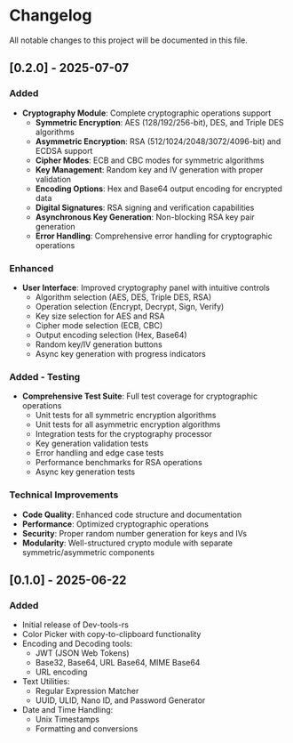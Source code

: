 # Changelog

All notable changes to this project will be documented in this file.

## [0.2.0] - 2025-07-07

### Added

- **Cryptography Module**: Complete cryptographic operations support
  - **Symmetric Encryption**: AES (128/192/256-bit), DES, and Triple DES algorithms
  - **Asymmetric Encryption**: RSA (512/1024/2048/3072/4096-bit) and ECDSA support
  - **Cipher Modes**: ECB and CBC modes for symmetric algorithms
  - **Key Management**: Random key and IV generation with proper validation
  - **Encoding Options**: Hex and Base64 output encoding for encrypted data
  - **Digital Signatures**: RSA signing and verification capabilities
  - **Asynchronous Key Generation**: Non-blocking RSA key pair generation
  - **Error Handling**: Comprehensive error handling for cryptographic operations

### Enhanced

- **User Interface**: Improved cryptography panel with intuitive controls
  - Algorithm selection (AES, DES, Triple DES, RSA)
  - Operation selection (Encrypt, Decrypt, Sign, Verify)
  - Key size selection for AES and RSA
  - Cipher mode selection (ECB, CBC)
  - Output encoding selection (Hex, Base64)
  - Random key/IV generation buttons
  - Async key generation with progress indicators

### Added - Testing

- **Comprehensive Test Suite**: Full test coverage for cryptographic operations
  - Unit tests for all symmetric encryption algorithms
  - Unit tests for all asymmetric encryption algorithms
  - Integration tests for the cryptography processor
  - Key generation validation tests
  - Error handling and edge case tests
  - Performance benchmarks for RSA operations
  - Async key generation tests

### Technical Improvements

- **Code Quality**: Enhanced code structure and documentation
- **Performance**: Optimized cryptographic operations
- **Security**: Proper random number generation for keys and IVs
- **Modularity**: Well-structured crypto module with separate symmetric/asymmetric components

## [0.1.0] - 2025-06-22

### Added

- Initial release of Dev-tools-rs
- Color Picker with copy-to-clipboard functionality
- Encoding and Decoding tools:
  - JWT (JSON Web Tokens)
  - Base32, Base64, URL Base64, MIME Base64
  - URL encoding
- Text Utilities:
  - Regular Expression Matcher
  - UUID, ULID, Nano ID, and Password Generator
- Date and Time Handling:
  - Unix Timestamps
  - Formatting and conversions
